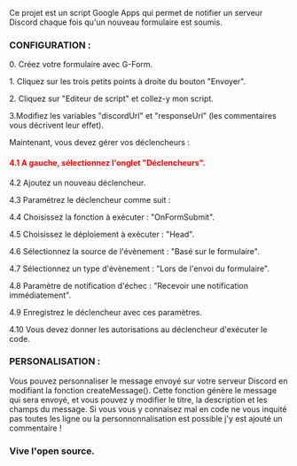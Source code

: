 <p>Ce projet est un script Google Apps qui permet de notifier un serveur Discord chaque fois qu'un nouveau formulaire est soumis. 

<h3>CONFIGURATION :</h3>

<p>0. Créez votre formulaire avec G-Form.</p>

<p>1. Cliquez sur les trois petits points à droite du bouton "Envoyer".</p>

<p>2. Cliquez sur "Editeur de script" et collez-y mon script.</p>

<p>3.Modifiez les variables "discordUrl" et "responseUrl" (les commentaires vous décrivent leur effet).</p>

<p>Maintenant, vous devez gérer vos déclencheurs :</p>

<h4 style="color:red;">4.1 A gauche, sélectionnez l'onglet "Déclencheurs".</h4>

<p>4.2 Ajoutez un nouveau déclencheur.</p>

<p>4.3 Paramétrez le déclencheur comme suit :</p>

<p>4.4 Choisissez la fonction à exécuter : "OnFormSubmit".</p>

<p>4.5 Choisissez le déploiement à exécuter : "Head".</p>

<p>4.6 Sélectionnez la source de l'évènement : "Basé sur le formulaire".</p>

<p>4.7 Sélectionnez un type d'évènement : "Lors de l'envoi du formulaire".</p>

<p>4.8 Paramètre de notification d'échec : "Recevoir une notification immédiatement".</p>

<p>4.9 Enregistrez le déclencheur avec ces paramètres.</p>

<p>4.10 Vous devez donner les autorisations au déclencheur d'exécuter le code.</p>

<h3>PERSONALISATION :</h3>

<p>Vous pouvez personnaliser le message envoyé sur votre serveur Discord en modifiant la fonction createMessage(). Cette fonction génère le message qui sera envoyé, et vous pouvez y modifier le titre, la description et les champs du message. Si vous vous y connaisez mal en code ne vous inquité pas toutes les ligne ou la personnonnalisation est possible j'y est ajouté un commentaire !</p>

<h3>Vive l'open source.</h3>
